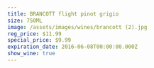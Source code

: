 ```yaml
---
title: BRANCOTT flight pinot grigio
size: 750ML
image: /assets/images/wines/brancott (2).jpg
reg_price: $11.99
special_price: $9.99
expiration_date: 2016-06-08T00:00:00.000Z
show_wine: true
---
```



